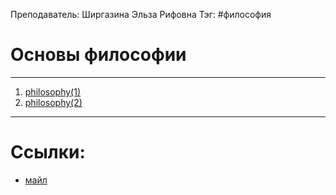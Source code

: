 Преподаватель: Ширгазина Эльза Рифовна
Тэг: #философия
# Основы философии
---
1. [philosophy(1)](philosophy(1).md)
2. [philosophy(2)](philosophy(2).md)

---
# Ссылки:
- [майл](e.shirgazina804@gmail.com)